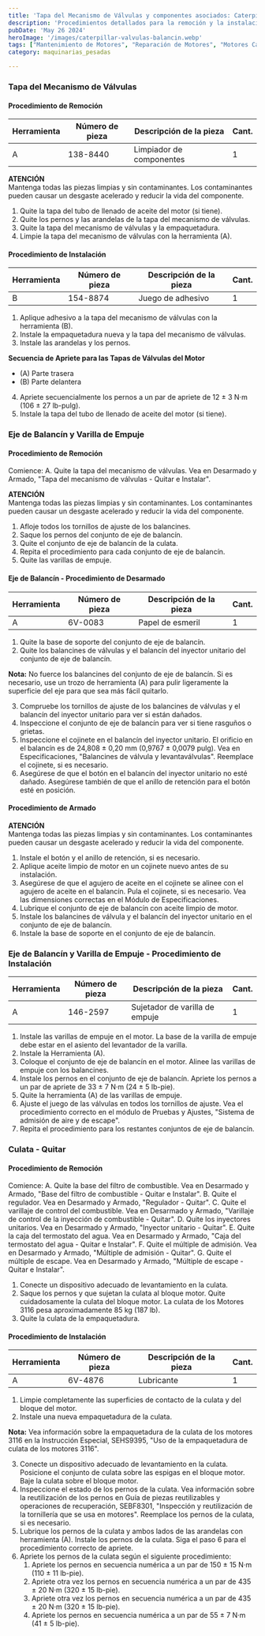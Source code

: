 ```yaml
---
title: 'Tapa del Mecanismo de Válvulas y componentes asociados: Caterpillar 3116 y 3126 '
description: 'Procedimientos detallados para la remoción y la instalación de la tapa del mecanismo de válvulas y componentes asociados en los motores Caterpillar 3116 y 3126'
pubDate: 'May 26 2024'
heroImage: '/images/caterpillar-valvulas-balancin.webp'
tags: ["Mantenimiento de Motores", "Reparación de Motores", "Motores Caterpillar", "Tapa de válvulas"]
category: maquinarias_pesadas

---
```

### Tapa del Mecanismo de Válvulas

#### Procedimiento de Remoción
| Herramienta | Número de pieza | Descripción de la pieza      | Cant. |
|-------------|------------------|-----------------------------|-------|
| A           | 138-8440         | Limpiador de componentes    | 1     |

**ATENCIÓN**  
Mantenga todas las piezas limpias y sin contaminantes. Los contaminantes pueden causar un desgaste acelerado y reducir la vida del componente.

1. Quite la tapa del tubo de llenado de aceite del motor (si tiene).
2. Quite los pernos y las arandelas de la tapa del mecanismo de válvulas.
3. Quite la tapa del mecanismo de válvulas y la empaquetadura.
4. Limpie la tapa del mecanismo de válvulas con la herramienta (A).

#### Procedimiento de Instalación

| Herramienta | Número de pieza | Descripción de la pieza | Cant. |
|-------------|------------------|------------------------|-------|
| B           | 154-8874         | Juego de adhesivo      | 1     |

1. Aplique adhesivo a la tapa del mecanismo de válvulas con la herramienta (B).
2. Instale la empaquetadura nueva y la tapa del mecanismo de válvulas.
3. Instale las arandelas y los pernos.

**Secuencia de Apriete para las Tapas de Válvulas del Motor**
- (A) Parte trasera
- (B) Parte delantera

4. Apriete secuencialmente los pernos a un par de apriete de 12 ± 3 N·m (106 ± 27 lb-pulg).
5. Instale la tapa del tubo de llenado de aceite del motor (si tiene).

### Eje de Balancín y Varilla de Empuje
#### Procedimiento de Remoción
Comience:
A. Quite la tapa del mecanismo de válvulas. Vea en Desarmado y Armado, "Tapa del mecanismo de válvulas - Quitar e Instalar".

**ATENCIÓN**  
Mantenga todas las piezas limpias y sin contaminantes. Los contaminantes pueden causar un desgaste acelerado y reducir la vida del componente.

1. Afloje todos los tornillos de ajuste de los balancines.
2. Saque los pernos del conjunto de eje de balancín.
3. Quite el conjunto de eje de balancín de la culata.
4. Repita el procedimiento para cada conjunto de eje de balancín.
5. Quite las varillas de empuje.

#### Eje de Balancín - Procedimiento de Desarmado

| Herramienta | Número de pieza | Descripción de la pieza | Cant. |
|-------------|------------------|------------------------|-------|
| A           | 6V-0083          | Papel de esmeril       | 1     |

1. Quite la base de soporte del conjunto de eje de balancín.
2. Quite los balancines de válvulas y el balancín del inyector unitario del conjunto de eje de balancín.

**Nota:** No fuerce los balancines del conjunto de eje de balancín. Si es necesario, use un trozo de herramienta (A) para pulir ligeramente la superficie del eje para que sea más fácil quitarlo.

3. Compruebe los tornillos de ajuste de los balancines de válvulas y el balancín del inyector unitario para ver si están dañados.
4. Inspeccione el conjunto de eje de balancín para ver si tiene rasguños o grietas.
5. Inspeccione el cojinete en el balancín del inyector unitario. El orificio en el balancín es de 24,808 ± 0,20 mm (0,9767 ± 0,0079 pulg). Vea en Especificaciones, "Balancines de válvula y levantaválvulas". Reemplace el cojinete, si es necesario.
6. Asegúrese de que el botón en el balancín del inyector unitario no esté dañado. Asegúrese también de que el anillo de retención para el botón esté en posición.

#### Procedimiento de Armado

**ATENCIÓN**  
Mantenga todas las piezas limpias y sin contaminantes. Los contaminantes pueden causar un desgaste acelerado y reducir la vida del componente.

1. Instale el botón y el anillo de retención, si es necesario.
2. Aplique aceite limpio de motor en un cojinete nuevo antes de su instalación.
3. Asegúrese de que el agujero de aceite en el cojinete se alinee con el agujero de aceite en el balancín. Pula el cojinete, si es necesario. Vea las dimensiones correctas en el Módulo de Especificaciones.
4. Lubrique el conjunto de eje de balancín con aceite limpio de motor.
5. Instale los balancines de válvula y el balancín del inyector unitario en el conjunto de eje de balancín.
6. Instale la base de soporte en el conjunto de eje de balancín.

### Eje de Balancín y Varilla de Empuje - Procedimiento de Instalación
| Herramienta | Número de pieza | Descripción de la pieza         | Cant. |
|-------------|------------------|--------------------------------|-------|
| A           | 146-2597         | Sujetador de varilla de empuje | 1     |

1. Instale las varillas de empuje en el motor. La base de la varilla de empuje debe estar en el asiento del levantador de la varilla.
2. Instale la Herramienta (A).
3. Coloque el conjunto de eje de balancín en el motor. Alinee las varillas de empuje con los balancines.
4. Instale los pernos en el conjunto de eje de balancín. Apriete los pernos a un par de apriete de 33 ± 7 N·m (24 ± 5 lb-pie).
5. Quite la herramienta (A) de las varillas de empuje.
6. Ajuste el juego de las válvulas en todos los tornillos de ajuste. Vea el procedimiento correcto en el módulo de Pruebas y Ajustes, "Sistema de admisión de aire y de escape".
7. Repita el procedimiento para los restantes conjuntos de eje de balancín.

### Culata - Quitar
#### Procedimiento de Remoción
Comience:
A. Quite la base del filtro de combustible. Vea en Desarmado y Armado, "Base del filtro de combustible - Quitar e Instalar".
B. Quite el regulador. Vea en Desarmado y Armado, "Regulador - Quitar".
C. Quite el varillaje de control del combustible. Vea en Desarmado y Armado, "Varillaje de control de la inyección de combustible - Quitar".
D. Quite los inyectores unitarios. Vea en Desarmado y Armado, "Inyector unitario - Quitar".
E. Quite la caja del termostato del agua. Vea en Desarmado y Armado, "Caja del termostato del agua - Quitar e Instalar".
F. Quite el múltiple de admisión. Vea en Desarmado y Armado, "Múltiple de admisión - Quitar".
G. Quite el múltiple de escape. Vea en Desarmado y Armado, "Múltiple de escape - Quitar e Instalar".

1. Conecte un dispositivo adecuado de levantamiento en la culata.
2. Saque los pernos y que sujetan la culata al bloque motor. Quite cuidadosamente la culata del bloque motor. La culata de los Motores 3116 pesa aproximadamente 85 kg (187 lb).
3. Quite la culata de la empaquetadura.

#### Procedimiento de Instalación

| Herramienta | Número de pieza | Descripción de la pieza | Cant. |
|-------------|------------------|------------------------|-------|
| A           | 6V-4876          | Lubricante             | 1     |

1. Limpie completamente las superficies de contacto de la culata y del bloque del motor.
2. Instale una nueva empaquetadura de la culata.

**Nota:** Vea información sobre la empaquetadura de la culata de los motores 3116 en la Instrucción Especial, SEHS9395, "Uso de la empaquetadura de culata de los motores 3116".

3. Conecte un dispositivo adecuado de levantamiento en la culata. Posicione el conjunto de culata sobre las espigas en el bloque motor. Baje la culata sobre el bloque motor.
4. Inspeccione el estado de los pernos de la culata. Vea información sobre la reutilización de los pernos en Guía de piezas reutilizables y operaciones de recuperación, SEBF8301, "Inspección y reutilización de la tornillería que se usa en motores". Reemplace los pernos de la culata, si es necesario.
5. Lubrique los pernos de la culata y ambos lados de las arandelas con herramienta (A). Instale los pernos de la culata. Siga el paso 6 para el procedimiento correcto de apriete.
6. Apriete los pernos de la culata según el siguiente procedimiento:
   1. Apriete los pernos en secuencia numérica a un par de 150 ± 15 N·m (110 ± 11 lb-pie).
   2. Apriete otra vez los pernos  en secuencia numérica a un par de 435 ± 20 N·m (320 ± 15 lb-pie).
   3. Apriete otra vez los pernos en secuencia numérica a un par de 435 ± 20 N·m (320 ± 15 lb-pie).
   4. Apriete los pernos en secuencia numérica a un par de 55 ± 7 N·m (41 ± 5 lb-pie).
